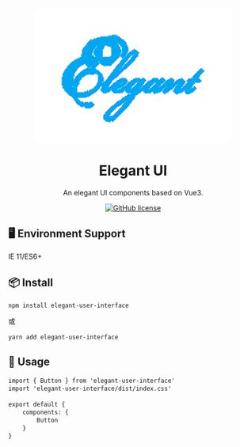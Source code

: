 <p align="center">
  <a href="/">
    <img width="400" src="./Logo.png">
  </a>
</p>

<h1 align="center">Elegant UI</h1>

<div align="center">

An elegant UI components based on Vue3.

[![GitHub license](https://img.shields.io/badge/license-MIT-blue.svg)](https://github.com/Adashuai5/elegant-ui/blob/master/LICENSE)

</div>

## 🖥 Environment Support

IE 11/ES6+

## 📦 Install

```
npm install elegant-user-interface
```

或

```
yarn add elegant-user-interface
```

## 🔨 Usage

```
import { Button } from 'elegant-user-interface'
import 'elegant-user-interface/dist/index.css'

export default {
    components: {
        Button
    }
}
```

